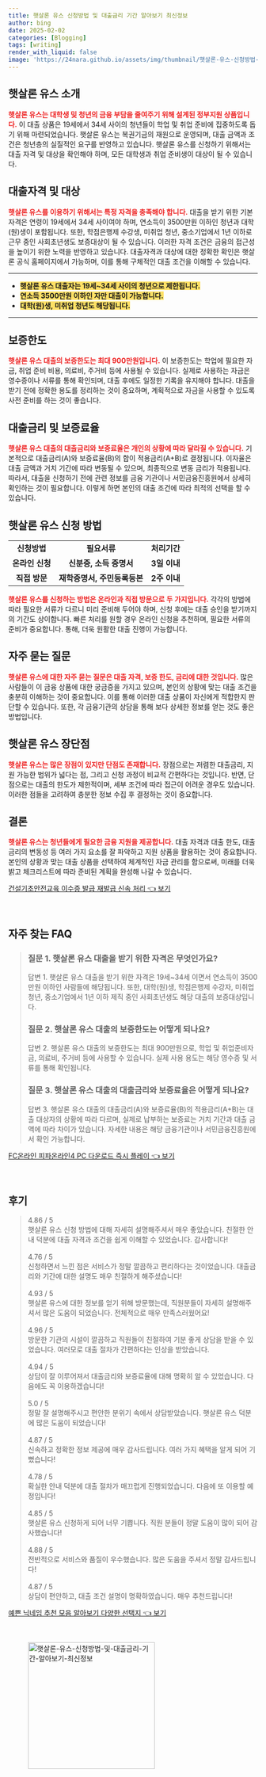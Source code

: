 ```yaml
---
title: 햇살론 유스 신청방법 및 대출금리 기간 알아보기 최신정보
author: bing
date: 2025-02-02
categories: [Blogging]
tags: [writing]
render_with_liquid: false
image: 'https://24nara.github.io/assets/img/thumbnail/햇살론-유스-신청방법-및-대출금리-기간-알아보기-최신정보.webp'
---
```



<h2 id='햇살론_유스_소개'>햇살론 유스 소개</h2>

<p><b><span style="color: #ee2323;">햇살론 유스는 대학생 및 청년의 금융 부담을 줄여주기 위해 설계된 정부지원 상품입니다.</span></b> 이 대출 상품은 19세에서 34세 사이의 청년들이 학업 및 취업 준비에 집중하도록 돕기 위해 마련되었습니다. 햇살론 유스는 복권기금의 재원으로 운영되며, 대출 금액과 조건은 청년층의 실질적인 요구를 반영하고 있습니다. 햇살론 유스를 신청하기 위해서는 대출 자격 및 대상을 확인해야 하며, 모든 대학생과 취업 준비생이 대상이 될 수 있습니다.</p>

<h2 id='대출자격_및_대상'>대출자격 및 대상</h2>

<p><b><span style="color: #ee2323;">햇살론 유스를 이용하기 위해서는 특정 자격을 충족해야 합니다.</span></b> 대출을 받기 위한 기본 자격은 연령이 19세에서 34세 사이여야 하며, 연소득이 3500만원 이하인 청년과 대학(원)생이 포함됩니다. 또한, 학점은행제 수강생, 미취업 청년, 중소기업에서 1년 이하로 근무 중인 사회초년생도 보증대상이 될 수 있습니다. 이러한 자격 조건은 금융의 접근성을 높이기 위한 노력을 반영하고 있습니다. 대출자격과 대상에 대한 정확한 확인은 햇살론 공식 홈페이지에서 가능하며, 이를 통해 구체적인 대출 조건을 이해할 수 있습니다.</p>

<hr />

<ul>
    <li><b><span style="background-color: #ffe066;">햇살론 유스 대출자는 19세~34세 사이의 청년으로 제한됩니다.</span></b></li>
    <li><b><span style="background-color: #ffe066;">연소득 3500만원 이하인 자만 대출이 가능합니다.</span></b></li>
    <li><b><span style="background-color: #ffe066;">대학(원)생, 미취업 청년도 해당됩니다.</span></b></li>
</ul>

<hr />

<h2 id='보증한도'>보증한도</h2>

<p><b><span style="color: #ee2323;">햇살론 유스 대출의 보증한도는 최대 900만원입니다.</span></b> 이 보증한도는 학업에 필요한 자금, 취업 준비 비용, 의료비, 주거비 등에 사용될 수 있습니다. 실제로 사용하는 자금은 영수증이나 서류를 통해 확인되며, 대출 후에도 일정한 기록을 유지해야 합니다. 대출을 받기 전에 정확한 용도를 정리하는 것이 중요하며, 계획적으로 자금을 사용할 수 있도록 사전 준비를 하는 것이 좋습니다.</p>

<h2 id='대출금리_및_보증료율'>대출금리 및 보증료율</h2>

<p><b><span style="color: #ee2323;">햇살론 유스 대출의 대출금리와 보증료율은 개인의 상황에 따라 달라질 수 있습니다.</span></b> 기본적으로 대출금리(A)와 보증료율(B)의 합이 적용금리(A+B)로 결정됩니다. 이자율은 대출 금액과 거치 기간에 따라 변동될 수 있으며, 최종적으로 변동 금리가 적용됩니다. 따라서, 대출을 신청하기 전에 관련 정보를 금융 기관이나 서민금융진흥원에서 상세히 확인하는 것이 필요합니다. 이렇게 하면 본인의 대출 조건에 따라 최적의 선택을 할 수 있습니다.</p>

<h2 id='햇살론_유스_신청_방법'>햇살론 유스 신청 방법</h2>

<table>
    <tr>
        <td style="text-align: center; height: 17px;"><b>신청방법</b></td>
        <td style="text-align: center; height: 17px;"><b>필요서류</b></td>
        <td style="text-align: center; height: 17px;"><b>처리기간</b></td>
    </tr>
    <tr>
        <td style="text-align: center; height: 17px;"><b>온라인 신청</b></td>
        <td style="text-align: center; height: 17px;"><b>신분증, 소득 증명서</b></td>
        <td style="text-align: center; height: 17px;"><b>3일 이내</b></td>
    </tr>
    <tr>
        <td style="text-align: center; height: 17px;"><b>직접 방문</b></td>
        <td style="text-align: center; height: 17px;"><b>재학증명서, 주민등록등본</b></td>
        <td style="text-align: center; height: 17px;"><b>2주 이내</b></td>
    </tr>
</table>

<p><b><span style="color: #ee2323;">햇살론 유스를 신청하는 방법은 온라인과 직접 방문으로 두 가지입니다.</span></b> 각각의 방법에 따라 필요한 서류가 다르니 미리 준비해 두어야 하며, 신청 후에는 대출 승인을 받기까지의 기간도 상이합니다. 빠른 처리를 원할 경우 온라인 신청을 추천하며, 필요한 서류의 준비가 중요합니다. 통해, 더욱 원활한 대출 진행이 가능합니다.</p>

<h2 id='자주_묻는_질문'>자주 묻는 질문</h2>

<p><b><span style="color: #ee2323;">햇살론 유스에 대한 자주 묻는 질문은 대출 자격, 보증 한도, 금리에 대한 것입니다.</span></b> 많은 사람들이 이 금융 상품에 대한 궁금증을 가지고 있으며, 본인의 상황에 맞는 대출 조건을 충분히 이해하는 것이 중요합니다. 이를 통해 이러한 대출 상품이 자신에게 적합한지 판단할 수 있습니다. 또한, 각 금융기관의 상담을 통해 보다 상세한 정보를 얻는 것도 좋은 방법입니다.</p>

<h2 id='햇살론_유스_장단점'>햇살론 유스 장단점</h2>

<p><b><span style="color: #ee2323;">햇살론 유스는 많은 장점이 있지만 단점도 존재합니다.</span></b> 장점으로는 저렴한 대출금리, 지원 가능한 범위가 넓다는 점, 그리고 신청 과정이 비교적 간편하다는 것입니다. 반면, 단점으로는 대출의 한도가 제한적이며, 세부 조건에 따라 접근이 어려운 경우도 있습니다. 이러한 점들을 고려하여 충분한 정보 수집 후 결정하는 것이 중요합니다.</p>

<h2 id='결론'>결론</h2>

<p><b><span style="color: #ee2323;">햇살론 유스는 청년들에게 필요한 금융 지원을 제공합니다.</span></b> 대출 자격과 대출 한도, 대출 금리의 변동성 등 여러 가지 요소를 잘 파악하고 지원 상품을 활용하는 것이 중요합니다. 본인의 상황과 맞는 대출 상품을 선택하여 체계적인 자금 관리를 함으로써, 미래를 더욱 밝고 체크리스트에 따라 준비된 계획을 완성해 나갈 수 있습니다.</p>


<p><a class="click-button" title="건설기초안전교육 이수증 발급 재발급 신속 처리" href="https://24nara.github.io/posts/%EA%B1%B4%EC%84%A4%EA%B8%B0%EC%B4%88%EC%95%88%EC%A0%84%EA%B5%90%EC%9C%A1-%EC%9D%B4%EC%88%98%EC%A6%9D-%EB%B0%9C%EA%B8%89-%EC%9E%AC%EB%B0%9C%EA%B8%89-%EC%8B%A0%EC%86%8D-%EC%B2%98%EB%A6%AC/" rel="dofollow">건설기초안전교육 이수증 발급 재발급 신속 처리 👈 보기</a></p><br>
<h2 id='자주_찾는_FAQ'>자주 찾는 FAQ</h2>
<div itemscope="" itemtype="https://schema.org/FAQPage"> 
<blockquote> 
<div itemscope="" itemprop="mainEntity" itemtype="https://schema.org/Question"> 
<h3 itemprop="name">질문 1. 햇살론 유스 대출을 받기 위한 자격은 무엇인가요?</h3> 
<div itemscope="" itemprop="acceptedAnswer" itemtype="https://schema.org/Answer"> 
<span itemprop="text"> 
<p>답변 1. 햇살론 유스 대출을 받기 위한 자격은 19세~34세 이면서 연소득이 3500만원 이하인 사람들에 해당됩니다. 또한, 대학(원)생, 학점은행제 수강자, 미취업청년, 중소기업에서 1년 이하 제직 중인 사회초년생도 해당 대출의 보증대상입니다.</p> 
</span> 
</div> 
</div> 

<div itemscope="" itemprop="mainEntity" itemtype="https://schema.org/Question"> 
<h3 itemprop="name">질문 2. 햇살론 유스 대출의 보증한도는 어떻게 되나요?</h3> 
<div itemscope="" itemprop="acceptedAnswer" itemtype="https://schema.org/Answer"> 
<span itemprop="text"> 
<p>답변 2. 햇살론 유스 대출의 보증한도는 최대 900만원으로, 학업 및 취업준비자금, 의료비, 주거비 등에 사용할 수 있습니다. 실제 사용 용도는 해당 영수증 및 서류를 통해 확인됩니다.</p> 
</span> 
</div> 
</div> 

<div itemscope="" itemprop="mainEntity" itemtype="https://schema.org/Question"> 
<h3 itemprop="name">질문 3. 햇살론 유스 대출의 대출금리와 보증료율은 어떻게 되나요?</h3> 
<div itemscope="" itemprop="acceptedAnswer" itemtype="https://schema.org/Answer"> 
<span itemprop="text"> 
<p>답변 3. 햇살론 유스 대출의 대출금리(A)와 보증료율(B)의 적용금리(A+B)는 대출 대상자의 상황에 따라 다르며, 실제로 납부하는 보증료는 거치 기간과 대출 금액에 따라 차이가 있습니다. 자세한 내용은 해당 금융기관이나 서민금융진흥원에서 확인 가능합니다.</p> 
</span> 
</div> 
</div> 
</blockquote> 
</div>
<p><a class="click-button" title="FC온라인 피파온라인4 PC 다운로드 즉시 플레이" href="https://24nara.github.io/posts/FC%EC%98%A8%EB%9D%BC%EC%9D%B8-%ED%94%BC%ED%8C%8C%EC%98%A8%EB%9D%BC%EC%9D%B84-PC-%EB%8B%A4%EC%9A%B4%EB%A1%9C%EB%93%9C-%EC%A6%89%EC%8B%9C-%ED%94%8C%EB%A0%88%EC%9D%B4/" rel="dofollow">FC온라인 피파온라인4 PC 다운로드 즉시 플레이 👈 보기</a></p><br>
<h2 id='후기'>후기</h2>
<div itemscope itemtype="https://schema.org/Product">
  <blockquote>
  <div itemprop="review" itemscope itemtype="https://schema.org/Review">
      <div itemprop="reviewRating" itemscope itemtype="https://schema.org/Rating"> <span itemprop="ratingValue">4.86</span> / <span itemprop="bestRating">5</span> </div>
      <span itemprop="reviewBody">햇살론 유스 신청 방법에 대해 자세히 설명해주셔서 매우 좋았습니다. 친절한 안내 덕분에 대출 자격과 조건을 쉽게 이해할 수 있었습니다. 감사합니다!</span>
  </div>
  <br>
  <div itemprop="review" itemscope itemtype="https://schema.org/Review">
      <div itemprop="reviewRating" itemscope itemtype="https://schema.org/Rating"> <span itemprop="ratingValue">4.76</span> / <span itemprop="bestRating">5</span> </div>
      <span itemprop="reviewBody">신청하면서 느낀 점은 서비스가 정말 깔끔하고 편리하다는 것이었습니다. 대출금리와 기간에 대한 설명도 매우 친절하게 해주셨습니다!</span>
  </div>
  <br>
  <div itemprop="review" itemscope itemtype="https://schema.org/Review">
      <div itemprop="reviewRating" itemscope itemtype="https://schema.org/Rating"> <span itemprop="ratingValue">4.93</span> / <span itemprop="bestRating">5</span> </div>
      <span itemprop="reviewBody">햇살론 유스에 대한 정보를 얻기 위해 방문했는데, 직원분들이 자세히 설명해주셔서 많은 도움이 되었습니다. 전체적으로 매우 만족스러웠어요!</span>
  </div>
  <br>
  <div itemprop="review" itemscope itemtype="https://schema.org/Review">
      <div itemprop="reviewRating" itemscope itemtype="https://schema.org/Rating"> <span itemprop="ratingValue">4.96</span> / <span itemprop="bestRating">5</span> </div>
      <span itemprop="reviewBody">방문한 기관의 시설이 깔끔하고 직원들이 친절하여 기분 좋게 상담을 받을 수 있었습니다. 여러모로 대출 절차가 간편하다는 인상을 받았습니다.</span>
  </div>
  <br>
  <div itemprop="review" itemscope itemtype="https://schema.org/Review">
      <div itemprop="reviewRating" itemscope itemtype="https://schema.org/Rating"> <span itemprop="ratingValue">4.94</span> / <span itemprop="bestRating">5</span> </div>
      <span itemprop="reviewBody">상담이 잘 이루어져서 대출금리와 보증료율에 대해 명확히 알 수 있었습니다. 다음에도 꼭 이용하겠습니다!</span>
  </div>
  <br>
  <div itemprop="review" itemscope itemtype="https://schema.org/Review">
      <div itemprop="reviewRating" itemscope itemtype="https://schema.org/Rating"> <span itemprop="ratingValue">5.0</span> / <span itemprop="bestRating">5</span> </div>
      <span itemprop="reviewBody">정말 잘 설명해주시고 편안한 분위기 속에서 상담받았습니다. 햇살론 유스 덕분에 많은 도움이 되었습니다!</span>
  </div>
  <br>
  <div itemprop="review" itemscope itemtype="https://schema.org/Review">
      <div itemprop="reviewRating" itemscope itemtype="https://schema.org/Rating"> <span itemprop="ratingValue">4.87</span> / <span itemprop="bestRating">5</span> </div>
      <span itemprop="reviewBody">신속하고 정확한 정보 제공에 매우 감사드립니다. 여러 가지 혜택을 알게 되어 기뻤습니다!</span>
  </div>
  <br>
  <div itemprop="review" itemscope itemtype="https://schema.org/Review">
      <div itemprop="reviewRating" itemscope itemtype="https://schema.org/Rating"> <span itemprop="ratingValue">4.78</span> / <span itemprop="bestRating">5</span> </div>
      <span itemprop="reviewBody">확실한 안내 덕분에 대출 절차가 매끄럽게 진행되었습니다. 다음에 또 이용할 예정입니다!</span>
  </div>
  <br>
  <div itemprop="review" itemscope itemtype="https://schema.org/Review">
      <div itemprop="reviewRating" itemscope itemtype="https://schema.org/Rating"> <span itemprop="ratingValue">4.85</span> / <span itemprop="bestRating">5</span> </div>
      <span itemprop="reviewBody">햇살론 유스 신청하게 되어 너무 기쁩니다. 직원 분들이 정말 도움이 많이 되어 감사했습니다!</span>
  </div>
  <br>
  <div itemprop="review" itemscope itemtype="https://schema.org/Review">
      <div itemprop="reviewRating" itemscope itemtype="https://schema.org/Rating"> <span itemprop="ratingValue">4.88</span> / <span itemprop="bestRating">5</span> </div>
      <span itemprop="reviewBody">전반적으로 서비스와 품질이 우수했습니다. 많은 도움을 주셔서 정말 감사드립니다!</span>
  </div>
  <br>
  <div itemprop="review" itemscope itemtype="https://schema.org/Review">
      <div itemprop="reviewRating" itemscope itemtype="https://schema.org/Rating"> <span itemprop="ratingValue">4.87</span> / <span itemprop="bestRating">5</span> </div>
      <span itemprop="reviewBody">상담이 편안하고, 대출 조건 설명이 명확하였습니다. 매우 추천드립니다!</span>
  </div>
  </blockquote>
</div>
<p><a class="click-button" title="예쁜 닉네임 추천 모음 알아보기 다양한 선택지" href="https://24nara.github.io/posts/%EC%98%88%EC%81%9C-%EB%8B%89%EB%84%A4%EC%9E%84-%EC%B6%94%EC%B2%9C-%EB%AA%A8%EC%9D%8C-%EC%95%8C%EC%95%84%EB%B3%B4%EA%B8%B0-%EB%8B%A4%EC%96%91%ED%95%9C-%EC%84%A0%ED%83%9D%EC%A7%80/" rel="dofollow">예쁜 닉네임 추천 모음 알아보기 다양한 선택지 👈 보기</a></p><br>
<figure class="image"><img src="https://24nara.github.io/assets/img/thumbnail/햇살론-유스-신청방법-및-대출금리-기간-알아보기-최신정보.webp" alt="햇살론-유스-신청방법-및-대출금리-기간-알아보기-최신정보" width="256" height="256"></figure>